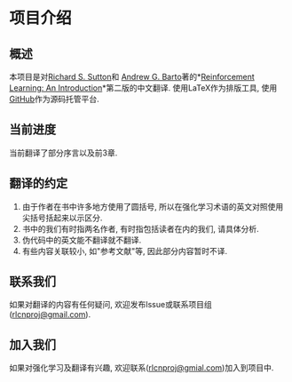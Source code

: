 # 项目介绍

## 概述

本项目是对[Richard S. Sutton](http://incompleteideas.net/index.html)和 [Andrew G. Barto](http://www-anw.cs.umass.edu/~barto/)著的*[Reinforcement Learning: An Introduction](http://incompleteideas.net/book/the-book-2nd.html)*第二版的中文翻译. 使用LaTeX作为排版工具, 使用[GitHub](https://github.com/rl-cn/rl-cn)作为源码托管平台.

## 当前进度

当前翻译了部分序言以及前3章.

## 翻译的约定

1. 由于作者在书中许多地方使用了圆括号, 所以在强化学习术语的英文对照使用尖括号括起来以示区分.
2. 书中的我们有时指两名作者, 有时指包括读者在内的我们, 请具体分析.
3. 伪代码中的英文能不翻译就不翻译.
4. 有些内容关联较小, 如"参考文献"等, 因此部分内容暂时不译.

## 联系我们

 如果对翻译的内容有任何疑问, 欢迎发布Issue或联系项目组(rlcnproj@gmail.com).

## 加入我们

 如果对强化学习及翻译有兴趣, 欢迎联系(rlcnproj@gmial.com)加入到项目中.

